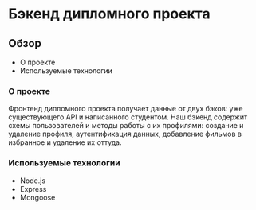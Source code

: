 # Бэкенд дипломного проекта

## Обзор
* О проекте
* Используемые технологии

### О проекте

Фронтенд дипломного проекта получает данные от двух бэков: уже существующего API и написанного студентом. Наш бэкенд содержит схемы пользователей и методы работы с их профилями: создание и удаление профиля, аутентификация данных, добавление фильмов в избранное и удаление их оттуда.

### Используемые технологии
* Node.js
* Express
* Mongoose
